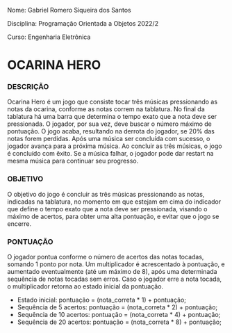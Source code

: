 Nome: Gabriel Romero Siqueira dos Santos

Disciplina: Programação Orientada a Objetos 2022/2

Curso: Engenharia Eletrônica

# OCARINA HERO

### DESCRIÇÃO
Ocarina Hero é um jogo que consiste tocar três músicas pressionando as notas da ocarina, conforme as notas correm na tablatura. No final da tablatura há uma barra que
determina o tempo exato que a nota deve ser pressionada. O jogador, por sua vez, deve buscar o número máximo de pontuação. O jogo acaba, resultando na derrota do jogador, se 20% das notas forem perdidas. Após uma música ser concluída com sucesso, o jogador avança para a próxima música. Ao concluir as três músicas, o jogo é concluído com êxito. Se a música falhar, o jogador pode dar restart na mesma música para continuar seu progresso.

### OBJETIVO
O objetivo do jogo é concluir as três músicas pressionando as notas, indicadas na tablatura, no momento em que estejam em cima do indicador que define o tempo exato que a nota deve ser pressionada, visando o máximo de acertos, para obter uma alta pontuação, e evitar que o jogo se encerre.

### PONTUAÇÃO
O jogador pontua conforme o número de acertos das notas tocadas, somando 1 ponto por nota. Um multiplicador é acrescentado à pontuação, e aumentado eventualmente (até um máximo de 8), após uma determinada sequência de notas tocadas sem erros. Caso o jogador erre a nota tocada, o multiplicador retorna ao estado inicial da pontuação.

- Estado inicial: pontuação = (nota_correta * 1) + pontuação;
- Sequência de 5 acertos: pontuação = (nota_correta * 2) + pontuação;
- Sequência de 10 acertos: pontuação = (nota_correta * 4) + pontuação;
- Sequência de 20 acertos: pontuação = (nota_correta * 8) + pontuação;
